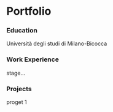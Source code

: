 # Portfolio

### Education
Università degli studi di Milano-Bicocca

### Work Experience
stage...

### Projects
proget 1
